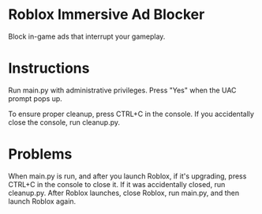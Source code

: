 # Roblox Immersive Ad Blocker
Block in-game ads that interrupt your gameplay.

# Instructions
Run main.py with administrative privileges. Press "Yes" when the UAC prompt pops up.

To ensure proper cleanup, press CTRL+C in the console. If you accidentally close the console, run cleanup.py.

# Problems
When main.py is run, and after you launch Roblox, if it's upgrading, press CTRL+C in the console to close it. If it was accidentally closed, run cleanup.py. After Roblox launches, close Roblox, run main.py, and then launch Roblox again.
